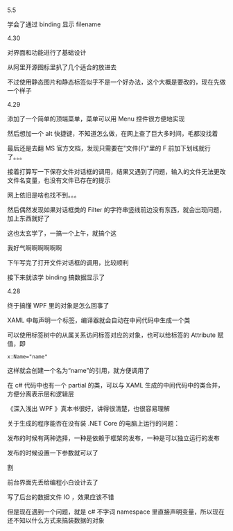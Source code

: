 5.5

学会了通过 binding 显示 filename

4.30

对界面和功能进行了基础设计

从阿里开源图标里扒了几个适合的放进去

不过使用静态图片和静态标签似乎不是一个好办法，这个大概是要改的，现在先做一个样子

4.29

添加了一个简单的顶端菜单，菜单可以用 Menu 控件很方便地实现

然后想加一个 alt 快捷键，不知道怎么做，在网上查了巨大多时间，毛都没找着

最后还是去翻 MS 官方文档，发现只需要在"文件(F)"里的 F 前加下划线就行了。。。

接着打算写一下保存文件对话框的调用，结果又遇到了问题，输入的文件无法更改文件名变量，也没有文件已存在的提示

网上依旧是啥也找不到。。。

然后偶然发现如果对话框类的 Filter 的字符串竖线前边没有东西，就会出现问题，加上东西就好了

这也太玄学了，一搞一个上午，就搞个这

我好气啊啊啊啊啊啊

下午写完了打开文件对话框的调用，比较顺利

接下来就该学 binding 搞数据显示了

4.28

终于搞懂 WPF 里的对象是怎么回事了

XAML 中每声明一个标签，编译器就会自动在中间代码中生成一个类

可以使用标签树中的从属关系访问标签对应的对象，也可以给标签的 Attribute 赋值，即

`x:Name="name"`

这样就会创建一个名为“name”的引用，就方便调用了

在 c# 代码中也有一个 partial 的类，可以与 XAML 生成的中间代码中的类合并，方便分离表示层和逻辑层

《深入浅出 WPF 》真本书很好，讲得很清楚，也很容易理解

关于生成的程序能否在没有装 .NET Core 的电脑上运行的问题：

发布的时候有两种选择，一种是依赖于框架的发布，一种是可以独立运行的发布

发布的时候设置一下参数就可以了

割

前台界面先丢给编程小白设计去了

写了后台的数据文件 IO ，效果应该不错

但是现在遇到一个问题，就是 c# 不字词 namespace 里直接声明变量，所以现在还不知以什么方式来搞装数据的对象